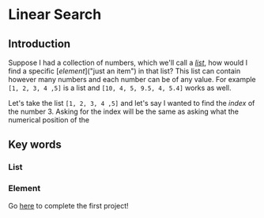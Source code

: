 # Linear Search

## Introduction

Suppose I had a collection of numbers, which we'll call a [*list*](list "collection of numbers"), how would I find a specific [*element*]("just an item") in that list? This list can contain however many numbers and each number can be of any value. For example ```[1, 2, 3, 4 ,5]``` is a list and ```[10, 4, 5, 9.5, 4, 5.4]``` works as well.

Let's take the list ```[1, 2, 3, 4 ,5]``` and let's say I wanted to find the *index* of the number 3. Asking for the index will be the same as asking what the numerical position of the 




## Key words
### List

### Element

























Go [here](https://github.com/haw230/linear-search/ "Linear Search") to complete the first project!

